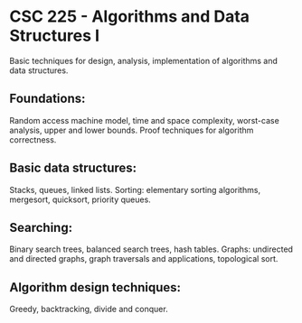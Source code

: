 # CSC 225 - Algorithms and Data Structures I

Basic techniques for design, analysis, implementation of algorithms and data structures. 

## Foundations: 
Random access machine model, time and space complexity, worst-case analysis, upper and lower bounds. Proof techniques for algorithm correctness. 

## Basic data structures: 
Stacks, queues, linked lists. Sorting: elementary sorting algorithms, mergesort, quicksort, priority queues. 

## Searching: 
Binary search trees, balanced search trees, hash tables. Graphs: undirected and directed graphs, graph traversals and applications, topological sort. 

## Algorithm design techniques: 
Greedy, backtracking, divide and conquer.